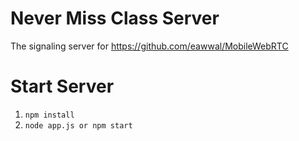 # Never Miss Class Server
The signaling server for https://github.com/eawwal/MobileWebRTC  


# Start Server

1. `npm install`
2. `node app.js or npm start`
